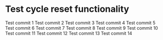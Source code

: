 # Test cycle reset functionality
Test commit 1
Test commit 2
Test commit 3
Test commit 4
Test commit 5
Test commit 6
Test commit 7
Test commit 8
Test commit 9
Test commit 10
Test commit 11
Test commit 12
Test commit 13
Test commit 14
